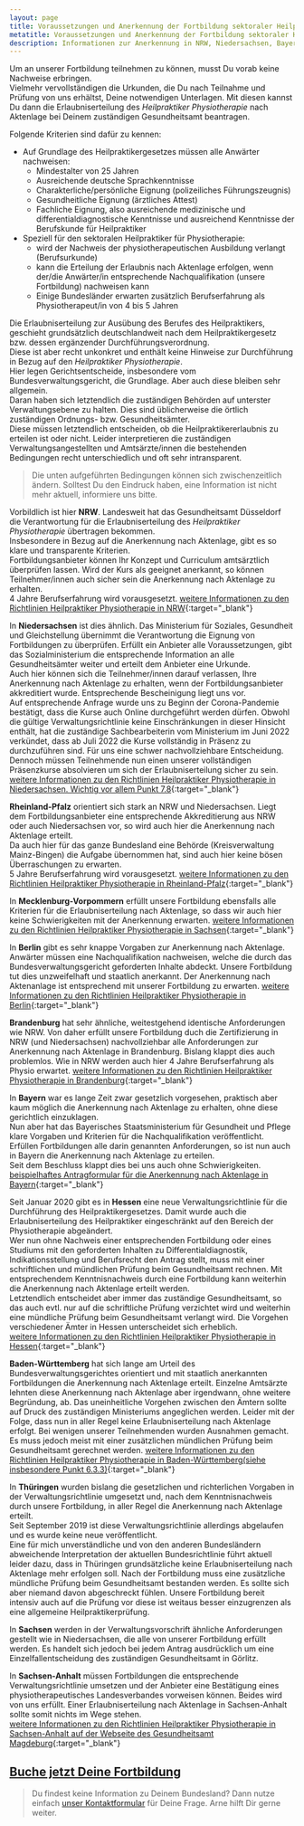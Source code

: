 ```yaml
---
layout: page
title: Voraussetzungen und Anerkennung der Fortbildung sektoraler Heilpraktiker Physiotherapie
metatitle: Voraussetzungen und Anerkennung der Fortbildung sektoraler Heilpraktiker Physiotherapie
description: Informationen zur Anerkennung in NRW, Niedersachsen, Bayern, Baden-Württemberg, Hessen, Sachsen-Anhalt, Brandenburg, Mecklenburg-Vorpommern und anderen Bundesländern
---
```


Um an unserer Fortbildung teilnehmen zu können, musst Du vorab keine Nachweise erbringen.  
Vielmehr vervollständigen die Urkunden, die Du nach Teilnahme und Prüfung von uns erhältst, Deine notwendigen Unterlagen.
Mit diesen kannst Du dann die Erlaubniserteilung des <em>Heilpraktiker Physiotherapie</em> nach Aktenlage bei Deinem zuständigen Gesundheitsamt beantragen.

Folgende Kriterien sind dafür zu kennen:

- Auf Grundlage des Heilpraktikergesetzes müssen alle Anwärter nachweisen:
  - Mindestalter von 25 Jahren
  - Ausreichende deutsche Sprachkenntnisse
  - Charakterliche/persönliche Eignung \(polizeiliches Führungszeugnis\)
  - Gesundheitliche Eignung \(ärztliches Attest\)
  - Fachliche Eignung, also ausreichende medizinische und differentialdiagnostische Kenntnisse und ausreichend Kenntnisse der Berufskunde für Heilpraktiker
- Speziell für den sektoralen Heilpraktiker für Physiotherapie:
  - wird der Nachweis der physiotherapeutischen Ausbildung verlangt \(Berufsurkunde\)
  - kann die Erteilung der Erlaubnis nach Aktenlage erfolgen, wenn der/die Anwärter/in entsprechende Nachqualifikation \(unsere Fortbildung\) nachweisen kann
  - Einige Bundesländer erwarten zusätzlich Berufserfahrung als Physiotherapeut/in von 4 bis 5 Jahren

Die Erlaubniserteilung zur Ausübung des Berufes des Heilpraktikers, geschieht grundsätzlich deutschlandweit nach dem Heilpraktikergesetz bzw. dessen ergänzender Durchführungsverordnung.  
Diese ist aber recht unkonkret und enthält keine Hinweise zur Durchführung in Bezug auf den <em>Heilpraktiker Physiotherapie</em>.  
Hier legen Gerichtsentscheide, insbesondere vom Bundesverwaltungsgericht, die Grundlage. Aber auch diese bleiben sehr allgemein.  
Daran haben sich letztendlich die zuständigen Behörden auf unterster Verwaltungsebene zu halten. Dies sind üblicherweise die örtlich zuständigen Ordnungs- bzw. Gesundheitsämter.  
Diese müssen letztendlich entscheiden, ob die Heilpraktikererlaubnis zu erteilen ist oder nicht.
Leider interpretieren die zuständigen Verwaltungsangestellten und Amtsärzte/innen die bestehenden Bedingungen recht unterschiedlich und oft sehr intransparent.

 > Die unten aufgeführten Bedingungen können sich zwischenzeitlich ändern. Solltest Du den Eindruck haben, eine Information ist nicht mehr aktuell, informiere uns bitte.

Vorbildlich ist hier **NRW**. Landesweit hat das Gesundheitsamt Düsseldorf die Verantwortung für die Erlaubniserteilung des <em>Heilpraktiker Physiotherapie</em> übertragen bekommen.  
Insbesondere in Bezug auf die Anerkennung nach Aktenlage, gibt es so klare und transparente Kriterien.  
Fortbildungsanbieter können Ihr Konzept und Curriculum amtsärztlich überprüfen lassen. Wird der Kurs als geeignet anerkannt, so können Teilnehmer/innen auch sicher sein die Anerkennung nach Aktenlage zu erhalten.  
4 Jahre Berufserfahrung wird vorausgesetzt. [weitere Informationen zu den Richtlinien Heilpraktiker Physiotherapie in NRW](https://www2.duesseldorf.de/gesundheitsamt/fachpublikum-fortbildungen/heilpraktiker/kriterienkatalog-hp-physiotherapie.html){:target="_blank"}


In **Niedersachsen** ist dies ähnlich. Das Ministerium für Soziales, Gesundheit und Gleichstellung übernimmt die Verantwortung die Eignung von Fortbildungen zu überprüfen. Erfüllt ein Anbieter alle Voraussetzungen, gibt das Sozialministerium die entsprechende Information an alle Gesundheitsämter weiter und erteilt dem Anbieter eine Urkunde.  
Auch hier können sich die Teilnehmer/innen darauf verlassen, Ihre Anerkennung nach Aktenlage zu erhalten, wenn der Fortbildungsanbieter akkreditiert wurde. Entsprechende Bescheinigung liegt uns vor.  
Auf entsprechende Anfrage wurde uns zu Beginn der Corona-Pandemie bestätigt, dass die Kurse auch Online durchgeführt werden dürfen. Obwohl die gültige Verwaltungsrichtlinie keine Einschränkungen in dieser Hinsicht enthält, hat die zuständige Sachbearbeiterin vom Ministerium im Juni 2022 verkündet, dass ab Juli 2022 die Kurse vollständig in Präsenz zu durchzuführen sind. Für uns eine schwer nachvollziehbare Entscheidung. Dennoch müssen Teilnehmende nun einen unserer vollständigen Präsenzkurse absolvieren um sich der Erlaubniserteilung sicher zu sein.  
  [weitere Informationen zu den Richtlinien Heilpraktiker Physiotherapie in Niedersachsen. Wichtig vor allem Punkt 7.8](https://www.soziales.niedersachsen.de/download/401/Richtlinie_zur_Durchfuehrung_des_Verfahrens_zur_Erteilung_einer_Erlaubnis_nach_dem_Heilpraktikergesetz.pdf){:target="_blank"}
  
**Rheinland-Pfalz** orientiert sich stark an NRW und Niedersachsen. Liegt dem Fortbildungsanbieter eine entsprechende Akkreditierung aus NRW oder auch Niedersachsen vor, so wird auch hier die Anerkennung nach Aktenlage erteilt.  
Da auch hier für das ganze Bundesland eine Behörde \(Kreisverwaltung Mainz-Bingen\) die Aufgabe übernommen hat, sind auch hier keine bösen Überraschungen zu erwarten.  
5 Jahre Berufserfahrung wird vorausgesetzt. [weitere Informationen zu den Richtlinien Heilpraktiker Physiotherapie in Rheinland-Pfalz](https://www.mainz-bingen.de/de/Familie-Jugend-Asyl-Gesundheit-Soziales/Gesundheit/Heilpraktiker/Physiotherapie.php){:target="_blank"}
    
In **Mecklenburg-Vorpommern** erfüllt unsere Fortbildung ebensfalls alle Kriterien für die Erlaubniserteilung nach Aktenlage, so dass wir auch hier keine Schwierigkeiten mit der Anerkennung erwarten. [weitere Informationen zu den Richtlinien Heilpraktiker Physiotherapie in Sachsen](https://rathaus.rostock.de/media/rostock_01.a.4984.de/datei/Infoblatt%20Entscheidg%20AKL%20Phys%202018.pdf){:target="_blank"}
  
In **Berlin** gibt es sehr knappe Vorgaben zur Anerkennung nach Aktenlage. Anwärter müssen eine Nachqualifikation nachweisen, welche die durch das Bundesverwaltungsgericht geforderten Inhalte abdeckt.
Unsere Fortbildung tut dies unzweifelhaft und staatlich anerkannt. Der Anerkennung nach Aktenanlage ist entsprechend mit unserer Fortbildung zu erwarten.
[weitere Informationen zu den Richtlinien Heilpraktiker Physiotherapie in Berlin](https://www.berlin.de/ba-tempelhof-schoeneberg/politik-und-verwaltung/aemter/gesundheitsamt/heilpraktikerbereich/zulassungsvoraussetzungen-und-unterlagen-zur-antragstellung-379579.php#Physiotherapie){:target="_blank"}
  
**Brandenburg** hat sehr ähnliche, weitestgehend identische Anforderungen wie NRW. Von daher erfüllt unsere Fortbildung duch die Zertifizierung in NRW (und Niedersachsen) nachvollziehbar alle Anforderungen zur Anerkennung nach Aktenlage in Brandenburg.  Bislang klappt dies auch problemlos. Wie in NRW werden auch hier 4 Jahre Berufserfahrung als Physio erwartet. [weitere Informationen zu den Richtlinien Heilpraktiker Physiotherapie in Brandenburg](http://vv.potsdam.de/vv/Heilpraktikerueberpruefung_-_Physiotherapie__Kriterienkatalog_zur_Ueberpruefung_nach_Aktenlage_24.05.17.pdf){:target="_blank"}
  
In **Bayern** war es lange Zeit zwar gesetzlich vorgesehen, praktisch aber kaum möglich die Anerkennung nach Aktenlage zu erhalten, ohne diese gerichtlich einzuklagen.  
Nun aber hat das Bayerisches Staatsministerium für Gesundheit und Pflege klare Vorgaben und Kriterien für die Nachqualifikation veröffentlicht.  
Erfüllen Fortbildungen alle darin genannten Anforderungen, so ist nun auch in Bayern die Anerkennung nach Aktenlage zu erteilen.  
Seit dem Beschluss klappt dies bei uns auch ohne Schwierigkeiten.
[beispielhaftes Antragformular für die Anerkennung nach Aktenlage in Bayern](http://www.landkreis-wuerzburg.de/media/custom/2680_748_1.PDF?1485357217){:target="_blank"}
  
Seit Januar 2020 gibt es in **Hessen** eine neue Verwaltungsrichtlinie für die Durchführung des Heilpraktikergesetzes. Damit wurde auch die Erlaubniserteilung des Heilpraktiker eingeschränkt auf den Bereich der Physiotherapie abgeändert.  
Wer nun ohne Nachweis einer entsprechenden Fortbildung oder eines Studiums mit den geforderten Inhalten zu Differentialdiagnostik, Indikationsstellung und Berufsrecht den Antrag stellt, muss mit einer schriftlichen und mündlichen Prüfung beim Gesundheitsamt rechnen. 
Mit entsprechendem Kenntnisnachweis durch eine Fortbildung kann weiterhin die Anerkennung nach Aktenlage erteilt werden.  
Letztendlich entscheidet aber immer das zuständige Gesundheitsamt, so das auch evtl. nur auf die schriftliche Prüfung verzichtet wird und weiterhin eine mündliche Prüfung beim Gesundheitsamt verlangt wird.  Die Vorgehen verschiedener Ämter in Hessen unterscheidet sich erheblich.  
[weitere Informationen zu den Richtlinien Heilpraktiker Physiotherapie in Hessen](https://hpphysio-my.sharepoint.com/:b:/g/personal/arne_hpphysio_onmicrosoft_com/Eeil5Vj0ZsNBiZyeLroGuVcB_P536t8vW6-eUPHpU0Qcsw?e=1V7oZ5){:target="_blank"}
  
**Baden-Württemberg** hat sich lange am Urteil des Bundesverwaltungsgerichtes orientiert und mit staatlich anerkannten Fortbildungen die Anerkennung nach Aktenlage erteilt. Einzelne Amtsärzte lehnten diese Anerkennung nach Aktenlage aber irgendwann, ohne weitere Begründung, ab. Das uneinheitliche Vorgehen zwischen den Ämtern sollte auf Druck des zuständigen Ministeriums angeglichen werden. Leider mit der Folge, dass nun in aller Regel keine Erlaubniserteilung nach Aktenlage erfolgt. Bei wenigen unserer Teilnehmenden wurden Ausnahmen gemacht. Es muss jedoch meist mit einer zusätzlichen mündlichen Prüfung beim Gesundheitsamt gerechnet werden.
[weitere Informationen zu den Richtlinien Heilpraktiker Physiotherapie in Baden-Württemberg(siehe insbesondere Punkt 6.3.3)](https://www.kreis-tuebingen.de/site/LRA-Tuebingen-Internet-Root/get/params_E535554938/610654/Verwaltungsvorschrift%20des%20Sozialministeriums%20zur%20Durchf%C3%BChrung%20des%20Heilpraktikergesetzes.pdf){:target="_blank"}

In **Thüringen** wurden bislang die gesetzlichen und richterlichen Vorgaben in der Verwaltungsrichtlinie umgesetzt und, nach dem Kenntnisnachweis durch unsere Fortbildung, in aller Regel die Anerkennung nach Aktenlage erteilt.  
Seit September 2019 ist diese Verwaltungsrichtlinie allerdings abgelaufen und es wurde keine neue veröffentlicht.  
Eine für mich unverständliche und von den anderen Bundesländern abweichende Interpretation der aktuellen Bundesrichtlinie führt aktuell leider dazu, dass in Thüringen grundsätzliche keine Erlaubniserteilung nach Aktenlage mehr erfolgen soll. Nach der Fortbildung muss eine zusätzliche mündliche Prüfung beim Gesundheitsamt bestanden werden.
Es sollte sich aber niemand davon abgeschreckt fühlen. Unsere Fortbildung bereit intensiv auch auf die Prüfung vor diese ist weitaus besser einzugrenzen als eine allgemeine Heilpraktikerprüfung.

In **Sachsen** werden in der Verwaltungsvorschrift ähnliche Anforderungen gestellt wie in Niedersachsen, die alle von unserer Fortbildung erfüllt werden. Es handelt sich jedoch bei jedem Antrag ausdrücklich um eine Einzelfallentscheidung des zuständigen Gesundheitsamt in Görlitz.
  
In **Sachsen-Anhalt** müssen Fortbildungen die entsprechende Verwaltungsrichtlinie umsetzen und der Anbieter eine Bestätigung eines physiotherapeutisches Landesverbandes vorweisen können. Beides wird von uns erfüllt. Einer Erlaubniserteilung nach Aktenlage in Sachsen-Anhalt sollte somit nichts im Wege stehen.  
[weitere Informationen zu den Richtlinien Heilpraktiker Physiotherapie in Sachsen-Anhalt auf der Webseite des Gesundheitsamt Magdeburg](https://www.magdeburg.de/Start/B%C3%3Frger-Stadt/Verwaltung-Service/B%C3%3FrgerService/B%C3%3FrgerInfoSystem/index.php?object=tx|698.85.1&FID=37.864.1){:target="_blank"}

<div markdown="0">
  <section class="green button fullwidthtextbar">
    <div class="textaligncenter">
      <a href="{{site.baseurl}}/termine-und-anmeldung/" class="standardbutton textcolorwhite">
      <h2>Buche jetzt Deine Fortbildung</h2></a>
    </div>
  </section>
 </div>

  > Du findest keine Information zu Deinem Bundesland? Dann nutze einfach [unser Kontaktformular]({{site.baseurl}}/kontakt/) für Deine Frage. Arne hilft Dir gerne weiter.





